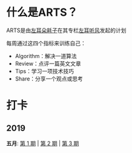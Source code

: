 # 什么是ARTS？
ARTS是由[左耳朵耗子](http://weibo.com/haoel?s=6cm7D0)在其专栏[左耳听风](https://time.geekbang.org/column/48)发起的计划

每周通过这四个指标来训练自己：
- Algorithm：解决一道算法
- Review：点评一篇英文文章
- Tips：学习一项技术技巧
- Share：分享一个观点或思考

# 打卡

## 2019
**五月**: [第 1 期](./arts-1/README.md) | [第 2 期](./arts-2/README.md) | [第 3 期](./arts-3/README.md)